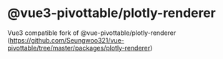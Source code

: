 # @vue3-pivottable/plotly-renderer

Vue3 compatible fork of @vue-pivottable/plotly-renderer (https://github.com/Seungwoo321/vue-pivottable/tree/master/packages/plotly-renderer)

